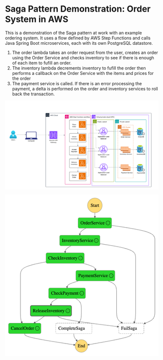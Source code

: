 # Saga Pattern Demonstration: Order System in AWS

This is a demonstration of the Saga pattern at work with an example ordering system.  It uses a flow defined by AWS Step Functions and calls Java Spring Boot microservices, each with its own PostgreSQL datastore. 

1) The order lambda takes an order request from the user, creates an order using the Order Service and checks inventory to see if there is enough of each item to fufill an order.  
2) The inventory lambda decrements inventory to fufill the order then performs a callback on the Order Service with the items and prices for the order 
3) The payment service is called.  If there is an error processing the payment, a delta is performed on the order and inventory services to roll back the transaction. 


![Architecture Diagram](images/ordersystem.png)

![State Machine](images/stepfunctions_graph.png)